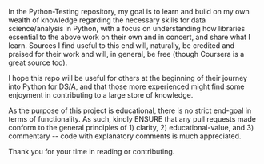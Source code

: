In the Python-Testing repository, my goal is to learn and build on my own wealth of knowledge regarding the necessary skills for data science/analysis in Python, 
with a focus on understanding how libraries essential to the above work on their own and in concert, and share what I learn. Sources I find useful to this end will, 
naturally, be credited and praised for their work and will, in general, be free (though Coursera is a great source too).

I hope this repo will be useful for others at the beginning of their journey into Python for DS/A, and that those more experienced might find some enjoyment in
contributing to a large store of knowledge. 

As the purpose of this project is educational, there is no strict end-goal in terms of functionality. As such, kindly ENSURE that any pull requests made conform
to the general principles of 1) clarity, 2) educational-value, and 3) commentary -- code with explanatory comments is much appreciated. 

Thank you for your time in reading or contributing.
